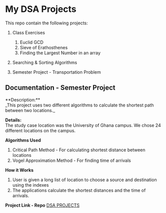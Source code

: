 # My DSA Projects
This repo contain the following projects:
1. Class Exercises 
   1. Euclid GCD
   2. Sieve of Erathosthenes
   3. Finding the Largest Number in an array

2. Searching & Sorting Algorithms 
3. Semester Project - Transportation Problem


<h2>Documentation - Semester Project</h2>
**Description:**<br />
_This project uses two different algorithms to calculate the shortest path between two locations._

**Details:**<br />
The study case location was the University of Ghana campus. 
We chose 24 different locations on the campus.

**Algorithms Used**
1. Critical Path Method - For calculating shortest distance between locations
2. Vogel Approximation Method - For finding time of arrivals

**How it Works**<br />
1. User is given a long list of location to choose a source and destination using the indexes
2. The applications calculate the shortest distances and the time of arrivals.

**Project Link - Repo**
[DSA PROJECTS](https://github.com/shedeurbarker/My-DSA-Projects)














